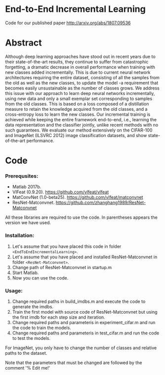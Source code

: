 # End-to-End Incremental Learning

Code for our published paper http://arxiv.org/abs/1807.09536

# Abstract
Although deep learning approaches have stood out in recent years due to their state-of-the-art results, they continue to suffer from catastrophic forgetting, a dramatic decrease in overall performance when training with new classes added incrementally. This is due to current neural network architectures requiring the entire dataset, consisting of all the samples from the old as well as the new classes, to update the model -a requirement that becomes easily unsustainable as the number of classes grows. We address this issue with our approach to learn deep neural networks incrementally, using new data and only a small exemplar set corresponding to samples from the old classes. This is based on a loss composed of a distillation measure to retain the knowledge acquired from the old classes, and a cross-entropy loss to learn the new classes. Our incremental training is achieved while keeping the entire framework end-to-end, i.e., learning the data representation and the classifier jointly, unlike recent methods with no such guarantees. We evaluate our method extensively on the CIFAR-100 and ImageNet (ILSVRC 2012) image classification datasets, and show state-of-the-art performance.

# Code
### Prerequsites:
   - Matlab 2017b.
   - VlFeat (0.9.20). https://github.com/vlfeat/vlfeat
   - MatConvNet (1.0-beta25). https://github.com/vlfeat/matconvnet
   - ResNet-Matconvnet. https://github.com/zhanghang1989/ResNet-Matconvnet
   
   All these libraries are required to use the code. In parentheses appears the version we have used.
   
### Installation:
 1. Let's assume that you have placed this code in folder `<EndToEndIncrementalLearning>`.
 2. Let's assume that you have placed and installed ResNet-Matconvnet in folder `<ResNet-Matconvnet>`.
 3. Change path of ResNet-Matconvnet in startup.m
 4. Start Matlab.
 5. Now you can use the code.
 
### Usage:
1. Change required paths in build_imdbs.m and execute the code to generate the imdbs.
2. Train the first model with source code of ResNet-Matconvnet but using the first imdb for each step size and iteration.
3. Change required paths and parameteris in experiment_cifar.m and run the code to train the models.
4. Change required paths and parameteris in test_cifar.m and run the code to test the models.

For ImageNet, you only have to change the number of classes and relative paths to the dataset.

Note that the parameters that must be changed are followed by the comment '% Edit me!'
 
